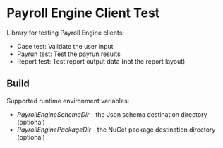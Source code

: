 <h1>Payroll Engine Client Test</h1>

Library for testing Payroll Engine clients:
- Case test: Validate the user input
- Payrun test: Test the payrun results
- Report test: Test report output data (not the report layout)

## Build
Supported runtime environment variables:
- *PayrollEngineSchemaDir* - the Json schema destination directory (optional)
- *PayrollEnginePackageDir* - the NuGet package destination directory (optional)